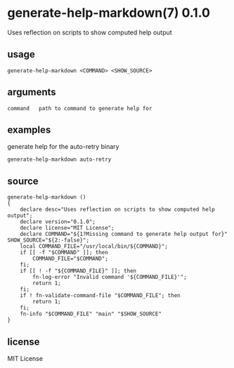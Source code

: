 # generate-help-markdown(7) 0.1.0

Uses reflection on scripts to show computed help output

## usage

    generate-help-markdown <COMMAND> <SHOW_SOURCE>

## arguments

    command   path to command to generate help for

## examples

generate help for the auto-retry binary

    generate-help-markdown auto-retry

## source

    generate-help-markdown ()
    {
        declare desc="Uses reflection on scripts to show computed help output";
        declare version="0.1.0";
        declare license="MIT License";
        declare COMMAND="${1?Missing command to generate help output for}" SHOW_SOURCE="${2:-false}";
        local COMMAND_FILE="/usr/local/bin/${COMMAND}";
        if [[ -f "$COMMAND" ]]; then
            COMMAND_FILE="$COMMAND";
        fi;
        if [[ ! -f "${COMMAND_FILE}" ]]; then
            fn-log-error "Invalid command '${COMMAND_FILE}'";
            return 1;
        fi;
        if ! fn-validate-command-file "$COMMAND_FILE"; then
            return 1;
        fi;
        fn-info "$COMMAND_FILE" "main" "$SHOW_SOURCE"
    }

## license

MIT License

